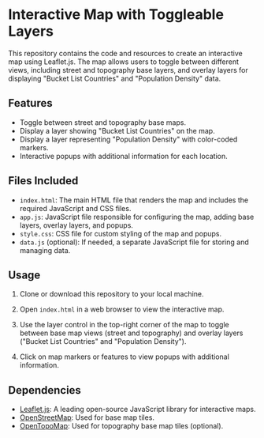 # Interactive Map with Toggleable Layers

This repository contains the code and resources to create an interactive map using Leaflet.js. The map allows users to toggle between different views, including street and topography base layers, and overlay layers for displaying "Bucket List Countries" and "Population Density" data.

## Features

- Toggle between street and topography base maps.
- Display a layer showing "Bucket List Countries" on the map.
- Display a layer representing "Population Density" with color-coded markers.
- Interactive popups with additional information for each location.

## Files Included

- `index.html`: The main HTML file that renders the map and includes the required JavaScript and CSS files.
- `app.js`: JavaScript file responsible for configuring the map, adding base layers, overlay layers, and popups.
- `style.css`: CSS file for custom styling of the map and popups.
- `data.js` (optional): If needed, a separate JavaScript file for storing and managing data.

## Usage

1. Clone or download this repository to your local machine.

2. Open `index.html` in a web browser to view the interactive map.

3. Use the layer control in the top-right corner of the map to toggle between base map views (street and topography) and overlay layers ("Bucket List Countries" and "Population Density").

4. Click on map markers or features to view popups with additional information.

## Dependencies

- [Leaflet.js](https://leafletjs.com/): A leading open-source JavaScript library for interactive maps.
- [OpenStreetMap](https://www.openstreetmap.org/): Used for base map tiles.
- [OpenTopoMap](https://opentopomap.org/): Used for topography base map tiles (optional).
